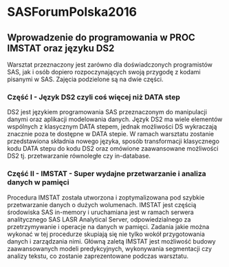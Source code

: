 # SASForumPolska2016

## Wprowadzenie do programowania w PROC IMSTAT oraz języku DS2

Warsztat przeznaczony jest zarówno dla doświadczonych programistów SAS, jak i osób dopiero rozpoczynających swoją przygodę z kodami pisanymi w SAS. Zajęcia podzielone są na dwie części.

### Część I - Język DS2 czyli coś więcej niż DATA step

DS2 jest językiem programowania SAS przeznaczonym do manipulacji danymi oraz aplikacji modelowania danych. Język DS2 ma wiele elementów wspólnych z klasycznym DATA stepem, jednak możliwości DS wykraczają znacznie poza te dostępne w DATA stepie. W ramach warsztatu zostanie przedstawiona składnia nowego języka, sposób transformacji klasycznego kodu DATA stepu do kodu DS2 oraz omówione zaawansowane możliwości DS2 tj. przetwarzanie równoległe czy in-database. 

### Część II - IMSTAT - Super wydajne przetwarzanie i analiza danych w pamięci

Procedura IMSTAT została utworzona i zoptymalizowana pod szybkie przetwarzanie danych o dużych wolumenach. IMSTAT jest częścią środowiska SAS in-memory i uruchamiana jest w ramach serwera analitycznego SAS LASR Analytical Server, odpowiedzialnego za przetrzymywanie i operacje na danych w pamięci. Zadania jakie można wykonać w tej procedurze skupiają się nie tylko wokół przygotowania danych i zarządzania nimi. Główną zaletą IMSTAT jest możliwość budowy zaawansowanych modeli predykcyjnych, wykonywania segmentacji czy analizy tekstu, co zostanie zaprezentowane podczas warsztatu.
